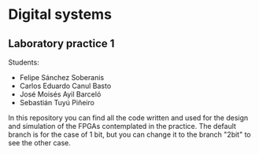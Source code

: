 # Digital systems

## Laboratory practice 1

Students:
- Felipe Sánchez Soberanis
- Carlos Eduardo Canul Basto
- José Moisés Ayil Barceló
- Sebastián Tuyú Piñeiro

In this repository you can find all the code written and used for the design and
simulation of the FPGAs contemplated in the practice. The default branch is for
the case of 1 bit, but you can change it to the branch "2bit" to see the other
case.